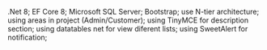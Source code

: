 .Net 8;
EF Core 8;
Microsoft SQL Server;
Bootstrap;
use N-tier architecture;
using areas in project (Admin/Customer);
using TinyMCE for description section;
using datatables net for view diferent lists;
using SweetAlert for notification;
